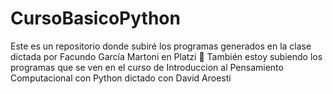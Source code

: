 # CursoBasicoPython
Este es un repositorio donde subiré los programas generados en la clase dictada por Facundo García Martoni en Platzi 💚
También estoy subiendo los programas que se ven en el curso de Introduccion al Pensamiento Computacional con Python dictado con David Aroesti